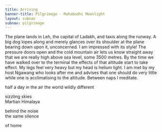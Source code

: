 ```yaml
---
title: Arriving
banner-title: Pilgrimage - Mahabodhi Moonlight
layout: subnav
subnav: pilgrimage
---
```



The plane lands in Leh, the capital of Ladakh, and taxis along the
runway. A big dog lopes along and merely glances over its shoulder
at the plane bearing down upon it, unconcerned. I am impressed with
its style! The pressure doors open and the cold mountain air lets us
know straight away that we are really high above sea level, some
3500 metres. By the time we have walked over to the terminal the
effects of that altitude start to take effect. My legs feel very
heavy but my head is helium light. I am met by my host Ngawang who
looks after me and advises that one should do very little while one
is acclimatising to the altitude. Between naps I meditate.

<div class="poem">
half a day in the air  
the world wildly different  

sizzling skies  
Martian Himalaya

behind the noise  
the same silence

of home
</div>
